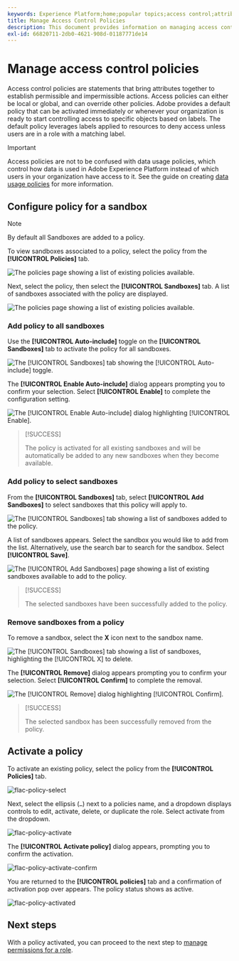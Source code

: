 ```yaml
---
keywords: Experience Platform;home;popular topics;access control;attribute-based access control;ABAC
title: Manage Access Control Policies
description: This document provides information on managing access control policies through the Permissions interface in Adobe Experience Cloud.
exl-id: 66820711-2db0-4621-908d-01187771de14
---
```

# Manage access control policies

Access control policies are statements that bring attributes together to establish permissible and impermissible actions. Access policies can either be local or global, and can override other policies. Adobe provides a default policy that can be activated immediately or whenever your organization is ready to start controlling access to specific objects based on labels. The default policy leverages labels applied to resources to deny access unless users are in a role with a matching label. 

>[!IMPORTANT]
>
>Access policies are not to be confused with data usage policies, which control how data is used in Adobe Experience Platform instead of which users in your organization have access to it. See the guide on creating [data usage policies](../../../data-governance/policies/create.md) for more information.

<!-- ## Create a new policy

To create a new policy, select the **[!UICONTROL Policies]** tab in the sidebar and select **[!UICONTROL Create Policy]**.

![flac-new-policy](../../images/flac-ui/flac-new-policy.png)

The **[!UICONTROL Create a new policy]** dialog appears, prompting you to enter a name, and an optional description. When finished, select **[!UICONTROL Confirm]**.

![flac-create-new-policy](../../images/flac-ui/flac-create-new-policy.png)

Using the dropdown arrow select if you would like to **Permit access to** (![flac-permit-access-to](../../images/flac-ui/flac-permit-access-to.png)) a resource or **Deny access to** (![flac-deny-access-to](../../images/flac-ui/flac-deny-access-to.png)) a resource.

Next, select the resource that you would like to include in the policy using the dropdown menu and search access type, read or write.

![flac-flac-policy-resource-dropdown](../../images/flac-ui/flac-policy-resource-dropdown.png)

Next, using the dropdown arrow select the condition you would like to apply to this policy, **The following being true** (![flac-policy-true](../../images/flac-ui/flac-policy-true.png)) or **The following being false** (![flac-policy-false](../../images/flac-ui/flac-policy-false.png)).

Select the plus icon to **Add matches expression** or **Add expression group** for the resource. 

![flac-policy-expression](../../images/flac-ui/flac-policy-expression.png)

Using the dropdown, select the **Resource**.

![flac-policy-resource-dropdown](../../images/flac-ui/flac-policy-resource-dropdown-1.png)

Next, using the dropdown select the **Matches**.

![flac-policy-matches-dropdown](../../images/flac-ui/flac-policy-matches-dropdown.png)

Next, using the dropdown, select the type of label (**[!UICONTROL Core label]** or **[!UICONTROL Custom label]**) to match the label assigned to the User in roles.

![flac-policy-user-dropdown](../../images/flac-ui/flac-policy-user-dropdown.png)

Finally, select the **Sandbox** that you would like the policy conditions to apply to, using the dropdown menu.

![flac-policy-sandboxes-dropdown](../../images/flac-ui/flac-policy-sandboxes-dropdown.png)

Select **Add resource** to add more resources. Once finished, select **[!UICONTROL Save and exit]**.

![flac-policy-save-and-exit](../../images/flac-ui/flac-policy-save-and-exit.png)

The new policy is successfully created, and you are redirected to the **[!UICONTROL Policies]** tab, where you will see the newly created policy appear in the list. 

![flac-policy-saved](../../images/flac-ui/flac-policy-saved.png)

## Edit a policy

To edit an existing policy, select the policy from the **[!UICONTROL Policies]** tab. Alternatively, use the filter option to filter the results to find the policy you want to edit.

![flac-policy-select](../../images/flac-ui/flac-policy-select.png)

Next, select the ellipsis (`…`) next to the policies name, and a dropdown displays controls to edit, deactivate, delete, or duplicate the role. Select edit from the dropdown.

![flac-policy-edit](../../images/flac-ui/flac-policy-edit.png)

The policy permissions screen appears. Make the updates then select **[!UICONTROL Save and exit]**.

![flac-policy-save-and-exit](../../images/flac-ui/flac-policy-save-and-exit.png)

The policy is successfully updated, and you are redirected to the **[!UICONTROL Policies]** tab.

## Duplicate a policy

To duplicate an existing policy, select the policy from the **[!UICONTROL Policies]** tab. Alternatively, use the filter option to filter the results to find the policy you want to edit.

![flac-policy-select](../../images/flac-ui/flac-policy-select.png)

Next, select the ellipsis (`…`) next to a policies name, and a dropdown displays controls to edit, deactivate, delete, or duplicate the role. Select duplicate from the dropdown.

![flac-policy-duplicate](../../images/flac-ui/flac-policy-duplicate.png)

The **[!UICONTROL Duplicate policy]** dialog appears, prompting you to confirm the duplication. 

![flac-policy-duplicate-confirm](../../images/flac-ui/flac-duplicate-confirm.png)

The new policy appears in the list as a copy of the original on the **[!UICONTROL Policies]** tab.

![flac-role-duplicate-saved](../../images/flac-ui/flac-role-duplicate-saved.png)

## Delete a policy

To delete an existing policy, select the policy from the **[!UICONTROL Policies]** tab. Alternatively, use the filter option to filter the results to find the policy you want to delete.

![flac-policy-select](../../images/flac-ui/flac-policy-select.png)

Next, select the ellipsis (`…`) next to a policies name, and a dropdown displays controls to edit, deactivate, delete, or duplicate the role. Select delete from the dropdown.

![flac-policy-delete](../../images/flac-ui/flac-policy-delete.png)

The **[!UICONTROL Delete user policy]** dialog appears, prompting you to confirm the deletion. 

![flac-policy-delete-confirm](../../images/flac-ui/flac-policy-delete-confirm.png)

You are returned to the **[!UICONTROL policies]** tab and a confirmation of deletion pop over appears.

![flac-policy-delete-confirmation](../../images/flac-ui/flac-policy-delete-confirmation.png) -->

## Configure policy for a sandbox

>[!NOTE]
>
>By default all Sandboxes are added to a policy.

To view sandboxes associated to a policy, select the policy from the **[!UICONTROL Policies]** tab.

![The policies page showing a list of existing policies available.](../../images/abac-end-to-end-user-guide/abac-policies-page.png)

Next, select the policy, then select the **[!UICONTROL Sandboxes]** tab. A list of sandboxes associated with the policy are displayed.

![The policies page showing a list of existing policies available.](../../images/flac-ui/abac-policies-sandboxes-tab.png)

### Add policy to all sandboxes

Use the **[!UICONTROL Auto-include]** toggle on the **[!UICONTROL Sandboxes]** tab to activate the policy for all sandboxes.

![The [!UICONTROL Sandboxes] tab showing the [!UICONTROL Auto-include] toggle.](../../images/flac-ui/abac-policies-auto-include.png)

The **[!UICONTROL Enable Auto-include]** dialog appears prompting you to confirm your selection. Select **[!UICONTROL Enable]** to complete the configuration setting.

![The [!UICONTROL Enable Auto-include] dialog highlighting [!UICONTROL Enable].](../../images/flac-ui/abac-policies-auto-include-enable.png)

>[!SUCCESS]
>
>The policy is activated for all existing sandboxes and will be automatically be added to any new sandboxes when they become available.

### Add policy to select sandboxes

From the **[!UICONTROL Sandboxes]** tab, select **[!UICONTROL Add Sandboxes]** to select sandboxes that this policy will apply to.

![The [!UICONTROL Sandboxes] tab showing a list of sandboxes added to the policy.](../../images/flac-ui/abac-policies-sandboxes-tab-add.png)

A list of sandboxes appears. Select the sandbox you would like to add from the list. Alternatively, use the search bar to search for the sandbox. Select **[!UICONTROL Save]**.

![The [!UICONTROL Add Sandboxes] page showing a list of existing sandboxes available to add to the policy.](../../images/flac-ui/abac-policies-sandboxes-list.png)

>[!SUCCESS]
>
>The selected sandboxes have been successfully added to the policy.

### Remove sandboxes from a policy

To remove a sandbox, select the **X** icon next to the sandbox name.

![The [!UICONTROL Sandboxes] tab showing a list of sandboxes, highlighting the [!UICONTROL X] to delete.](../../images/flac-ui/abac-policies-remove-sandbox-x.png)

The **[!UICONTROL Remove]** dialog appears prompting you to confirm your selection. Select **[!UICONTROL Confirm]** to complete the removal.

![The [!UICONTROL Remove] dialog highlighting [!UICONTROL Confirm].](../../images/flac-ui/abac-policies-remove-sandbox.png)

>[!SUCCESS]
>
>The selected sandbox has been successfully removed from the policy.

## Activate a policy

To activate an existing policy, select the policy from the **[!UICONTROL Policies]** tab. 

![flac-policy-select](../../images/abac-end-to-end-user-guide/abac-policies-page.png)

Next, select the ellipsis (`…`) next to a policies name, and a dropdown displays controls to edit, activate, delete, or duplicate the role. Select activate from the dropdown.

![flac-policy-activate](../../images/abac-end-to-end-user-guide/abac-policies-activate.png)

The **[!UICONTROL Activate policy]** dialog appears, prompting you to confirm the activation. 

![flac-policy-activate-confirm](../../images/abac-end-to-end-user-guide/abac-activate-policies-dialog.png)


You are returned to the **[!UICONTROL policies]** tab and a confirmation of activation pop over appears. The policy status shows as active.

![flac-policy-activated](../../images/abac-end-to-end-user-guide/abac-policies-confirm-activate.png)

## Next steps

With a policy activated, you can proceed to the next step to [manage permissions for a role](permissions.md).
